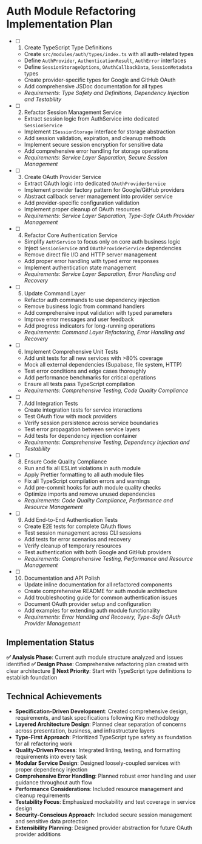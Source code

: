 # Auth Module Refactoring Implementation Plan

- [ ] 1. Create TypeScript Type Definitions
  - Create `src/modules/auth/types/index.ts` with all auth-related types
  - Define `AuthProvider`, `AuthenticationResult`, `AuthError` interfaces
  - Define `SessionStorageOptions`, `OAuthCallbackData`, `SessionMetadata` types
  - Create provider-specific types for Google and GitHub OAuth
  - Add comprehensive JSDoc documentation for all types
  - _Requirements: Type Safety and Definitions, Dependency Injection and Testability_

- [ ] 2. Refactor Session Management Service
  - Extract session logic from AuthService into dedicated `SessionService`
  - Implement `ISessionStorage` interface for storage abstraction
  - Add session validation, expiration, and cleanup methods
  - Implement secure session encryption for sensitive data
  - Add comprehensive error handling for storage operations
  - _Requirements: Service Layer Separation, Secure Session Management_

- [ ] 3. Create OAuth Provider Service
  - Extract OAuth logic into dedicated `OAuthProviderService`
  - Implement provider factory pattern for Google/GitHub providers
  - Abstract callback server management into provider service
  - Add provider-specific configuration validation
  - Implement proper cleanup of OAuth resources
  - _Requirements: Service Layer Separation, Type-Safe OAuth Provider Management_

- [ ] 4. Refactor Core Authentication Service
  - Simplify `AuthService` to focus only on core auth business logic
  - Inject `SessionService` and `OAuthProviderService` dependencies
  - Remove direct file I/O and HTTP server management
  - Add proper error handling with typed error responses
  - Implement authentication state management
  - _Requirements: Service Layer Separation, Error Handling and Recovery_

- [ ] 5. Update Command Layer
  - Refactor auth commands to use dependency injection
  - Remove business logic from command handlers
  - Add comprehensive input validation with typed parameters
  - Improve error messages and user feedback
  - Add progress indicators for long-running operations
  - _Requirements: Command Layer Refactoring, Error Handling and Recovery_

- [ ] 6. Implement Comprehensive Unit Tests
  - Add unit tests for all new services with >80% coverage
  - Mock all external dependencies (Supabase, file system, HTTP)
  - Test error conditions and edge cases thoroughly
  - Add performance benchmarks for critical operations
  - Ensure all tests pass TypeScript compilation
  - _Requirements: Comprehensive Testing, Code Quality Compliance_

- [ ] 7. Add Integration Tests
  - Create integration tests for service interactions
  - Test OAuth flow with mock providers
  - Verify session persistence across service boundaries
  - Test error propagation between service layers
  - Add tests for dependency injection container
  - _Requirements: Comprehensive Testing, Dependency Injection and Testability_

- [ ] 8. Ensure Code Quality Compliance
  - Run and fix all ESLint violations in auth module
  - Apply Prettier formatting to all auth module files
  - Fix all TypeScript compilation errors and warnings
  - Add pre-commit hooks for auth module quality checks
  - Optimize imports and remove unused dependencies
  - _Requirements: Code Quality Compliance, Performance and Resource Management_

- [ ] 9. Add End-to-End Authentication Tests
  - Create E2E tests for complete OAuth flows
  - Test session management across CLI sessions
  - Add tests for error scenarios and recovery
  - Verify cleanup of temporary resources
  - Test authentication with both Google and GitHub providers
  - _Requirements: Comprehensive Testing, Performance and Resource Management_

- [ ] 10. Documentation and API Polish
  - Update inline documentation for all refactored components
  - Create comprehensive README for auth module architecture
  - Add troubleshooting guide for common authentication issues
  - Document OAuth provider setup and configuration
  - Add examples for extending auth module functionality
  - _Requirements: Error Handling and Recovery, Type-Safe OAuth Provider Management_

## Implementation Status

**✅ Analysis Phase**: Current auth module structure analyzed and issues identified
**✅ Design Phase**: Comprehensive refactoring plan created with clear architecture
**🔄 Next Priority**: Start with TypeScript type definitions to establish foundation

## Technical Achievements

- **Specification-Driven Development**: Created comprehensive design, requirements, and task specifications following Kiro methodology
- **Layered Architecture Design**: Planned clear separation of concerns across presentation, business, and infrastructure layers
- **Type-First Approach**: Prioritized TypeScript type safety as foundation for all refactoring work
- **Quality-Driven Process**: Integrated linting, testing, and formatting requirements into every task
- **Modular Service Design**: Designed loosely-coupled services with proper dependency injection
- **Comprehensive Error Handling**: Planned robust error handling and user guidance throughout auth flow
- **Performance Considerations**: Included resource management and cleanup requirements
- **Testability Focus**: Emphasized mockability and test coverage in service design
- **Security-Conscious Approach**: Included secure session management and sensitive data protection
- **Extensibility Planning**: Designed provider abstraction for future OAuth provider additions